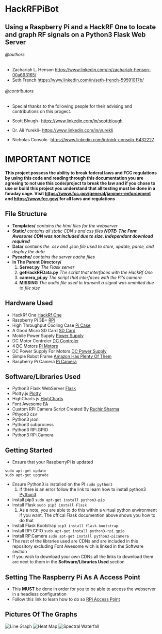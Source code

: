 # HackRFPiBot
## Using a Raspberry Pi and a HackRF One to locate and graph RF signals on a Python3 Flask Web Server 

###### @authors
- Zachariah L. Henson https://www.linkedin.com/in/zachariah-henson-00a693165/
- Seth French https://www.linkedin.com/in/seth-french-59591017b/

###### @contributors
- Special thanks to the following people for their advising and contributions on this progect.

- Scott Blough- https://www.linkedin.com/in/scottblough
- Dr. Ali Yurekli- https://www.linkedin.com/in/yurekli
- Nicholas Consolo- https://www.linkedin.com/in/nick-consolo-6432227

# IMPORTANT NOTICE
**This project possess the ability to break federal laws and FCC regulations by using this code and reading through this documentation you are agreeing to not use this code/project to break the law and if you chose to use or build this project you understand that all testing must be done in a faraday cage. Visit https://www.fcc.gov/general/jammer-enforcement and https://www.fcc.gov/ for all laws and regulations**

## File Structure
- **Templates/** _contains the html files for the webserver_
- **Static/** _contains all static CDN's and css files **NOTE: The Font Awesome CDN was not included due to size. Independant download required**_
- **Data/**  _contains the .csv and .json file used to store, update, parse, and display the data_
- **Pycache/** _contains the server cache files_
- **In The Parent Directory/**
  1. **Server.py** _The Flask server_
  2. **getHackRFData.py** _The script that interfaces with the HackRf One_
  3. **camera_pi.py** _The script that interfaces with the Pi's camera_
  4. **MISSING** _The audio file used to transmit a signal was ommited due to file size_


## Hardware Used
- HackRf One [HackRf One](https://www.amazon.com/Great-Scott-Gadgets-peripheral-transmission/dp/B01COVX464/ref=sr_1_1_sspa?crid=1FN4F7O1GJSJT&keywords=hackrf+one&qid=1556739808&s=gateway&sprefix=hackrf+one%2Caps%2C152&sr=8-1-spons&psc=1)
- Raspberry Pi 3B+ [RPi](https://www.amazon.com/ELEMENT-Element14-Raspberry-Pi-Motherboard/dp/B07BDR5PDW/ref=sr_1_3?crid=2ZMFKANCQR3DQ&keywords=raspberry+pi+3+b%2B&qid=1556739859&s=gateway&sprefix=raspb%2Caps%2C169&sr=8-3)
- High Throughput Cooling Case [Pi Case](https://www.amazon.com/Smraza-Raspberry-Heatsinks-Supply-Black-Clear/dp/B07BT65FT1/ref=sr_1_1_sspa?keywords=raspberry+pi+case&qid=1556740244&s=hi&sr=1-1-spons&psc=1)
- A Good Micro SD Card [SD Card](https://www.amazon.com/Samsung-MicroSD-Adapter-MB-ME32GA-AM/dp/B06XWN9Q99/ref=pd_bxgy_147_img_3/146-7873174-4246317?_encoding=UTF8&pd_rd_i=B06XWN9Q99&pd_rd_r=6bf70053-6c4a-11e9-b1cc-c9dd2e9ccfc7&pd_rd_w=m4afy&pd_rd_wg=A9Jjh&pf_rd_p=a2006322-0bc0-4db9-a08e-d168c18ce6f0&pf_rd_r=6K0DWW6HS49A8NQ5SAYV&psc=1&refRID=6K0DWW6HS49A8NQ5SAYV)
- Mobile Power Supply [Power Supply](https://www.amazon.com/Battery-Pack-Raspberry-4000mAh-Suction/dp/B07BSG7V3J/ref=sr_1_3?keywords=raspberry+pi+3+b%2B+power+pack&qid=1556740353&s=electronics&sr=1-3)
- DC Motor Controler [DC Controler](https://www.amazon.com/gp/product/B01M29YK5U/ref=ppx_yo_dt_b_asin_title_o09_s00?ie=UTF8&psc=1)
- 4 DC Motors [Pi Motors](https://www.amazon.com/gp/product/B01M29YK5U/ref=ppx_yo_dt_b_asin_title_o09_s00?ie=UTF8&psc=1)
- DC Power Supply For Motors [DC Power Supply](https://www.amazon.com/LAMPVPATH-Battery-Holder-Switch-Leads/dp/B076C7S2VN/ref=sr_1_6?keywords=dc+motor+power+supply+AA+batteries&qid=1556741377&s=gateway&sr=8-6)
- Simple Robot Frame [Amazon Has Plenty Of Them](https://www.amazon.com/)
- Raspberry Pi Camera [Pi Camera](https://www.amazon.com/Raspberry-Pi-Camera-Module-Megapixel/dp/B01ER2SKFS/ref=sr_1_3?crid=1QIIYT6VAP2VU&keywords=raspberry+pi+camera&qid=1556740642&s=electronics&sprefix=raspberry+pi+camer%2Celectronics%2C164&sr=1-3)

## Software/Libraries Used
- Python3 Flask WebServer [Flask](http://flask.pocoo.org/)
- Plotty.js [Plotty](https://plot.ly/javascript/)
- HighCharts.js [HighCharts](https://www.highcharts.com/)
- Font Awesome [FA](https://fontawesome.com/download)
- Custom RPi Camera Script Created By [Ruchir Sharma](https://www.hackster.io/ruchir1674/video-streaming-on-flask-server-using-rpi-ef3d75)
- Pthyon3 csv
- Python3 json
- Python3 subprocess
- Python3 RPi.GPIO
- Python3 RPi.Camera

## Getting Started
- Ensure that your RaspberryPi is updated
```
sudo apt-get update
sudo apt-get upgrade 
```
- Ensure Python3 is installed on the PI
``` sudo python3 ```
  1. If there is an error follow the link to learn how to install python3 [Python3](https://gist.github.com/dschep/24aa61672a2092246eaca2824400d37f)
- Install pip3 
``` sudo apt-get install python3-pip ```
- Install Flask
``` sudo pip3 install Flask ```
  1. As a note, you are able to do this within a virtual python environment if you want. The offical Flask documention above shows you how to do that
- Install Flask Bootstrap 
``` pip3 install flask-bootstrap ```
- Install RPi.GPIO 
``` sudo apt-get install python3-rpi.gpio ```
- Install RP.Camera 
``` sudo apt-get install python3-picamera ```
- The rest of the libraries used are CDNs and are included in this repository excluding Font Awesome wich is linked in the Software section
- If you wish to download your own CDNs all the links to download them are next to them in the **Software/Libraries Used** section

## Setting The Raspberry Pi As A Access Point
- This **MUST** be done in order for you to be able to access the webserver in a headless configuration
- Follow this link to learn how to do so [RPi Access Point](https://learn.sparkfun.com/tutorials/setting-up-a-raspberry-pi-3-as-an-access-point/all)

## Pictures Of The Graphs
![Line Graph](https://i.imgur.com/xOsTxzf.png)
![Heat Map](https://i.imgur.com/C5ddMpp.png)
![Spectral Waterfall](https://i.imgur.com/knLPOKP.png)
